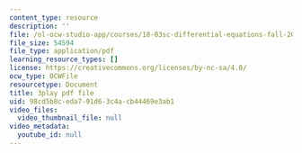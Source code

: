 ```yaml
---
content_type: resource
description: ''
file: /ol-ocw-studio-app/courses/18-03sc-differential-equations-fall-2011/98cd5b8ceda791d63c4acb44469e3ab1_yD0_EQLxHcw.pdf
file_size: 54594
file_type: application/pdf
learning_resource_types: []
license: https://creativecommons.org/licenses/by-nc-sa/4.0/
ocw_type: OCWFile
resourcetype: Document
title: 3play pdf file
uid: 98cd5b8c-eda7-91d6-3c4a-cb44469e3ab1
video_files:
  video_thumbnail_file: null
video_metadata:
  youtube_id: null
---
```

